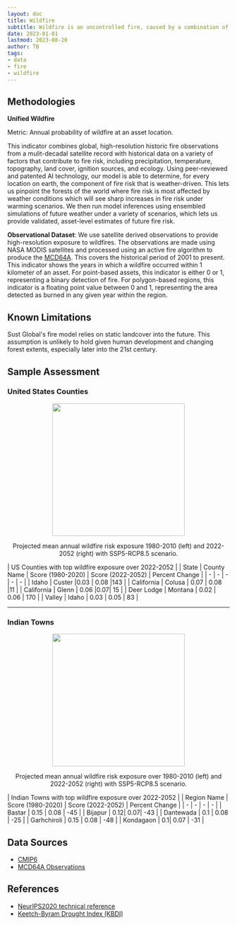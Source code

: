 ```yaml
---
layout: doc
title: Wildfire
subtitle: Wildfire is an uncontrolled fire, caused by a combination of combustible fuels (such as dead, dry wood) and ignition sources (such as human activity or lightning).  It is strongly influenced by prevailing weather conditions, and typically occurs where human activity meets an accumulation of wild fuel along the Wildland Urban Interface (WUI).
date: 2023-01-01
lastmod: 2023-08-20
author: TB
tags:
- data
- fire
- wildfire
---
```


## Methodologies
**Unified Wildfire**

Metric: Annual probability of wildfire at an asset location.

This indicator combines global, high-resolution historic fire observations from a mulit-decadal satellite record with historical data on a variety of factors that contribute to fire risk, including precipitation, temperature, topography, land cover, ignition sources, and ecology.   Using peer-reviewed and patented AI technology, our model is able to determine, for every location on earth, the component of fire risk that is weather-driven.  This lets us pinpoint the forests of the world where fire risk is most affected by weather conditions which will see sharp increases in fire risk under warming scenarios.  We then run model inferences using ensembled simulations of future weather under a variety of scenarios, which lets us provide validated, asset-level estimates of future fire risk.

**Observational Dataset**: We use satellite derived observations to provide high-resolution exposure to wildfires. The observations are made using NASA MODIS satellites and processed using an active fire algorithm to produce the [MCD64A](https://lpdaac.usgs.gov/documents/115/MCD64_ATBD_V6.pdf). This covers the historical period of 2001 to present. This indicator shows the years in which a wildfire occurred within 1 kilometer of an asset. For point-based assets, this indicator is either 0 or 1, representing a binary detection of fire. For polygon-based regions, this indicator is a floating point value between 0 and 1, representing the area detected as burned in any given year within the region.

## Known Limitations
Sust Global's fire model relies on static landcover into the future. This assumption is unlikely to hold given human development and changing forest extents, especially later into the 21st century.

## Sample Assessment
### United States Counties

<p align="center">
<img height="300" src="assets/images/dataguide/wildfire_unified_prob_usa_1980_2020_v_2022-2052.png">
</p>

<p align="center">
Projected mean annual wildfire risk exposure 1980-2010 (left) and 2022-2052 (right) with SSP5-RCP8.5 scenario.
</p>

| US Counties with top wildfire exposure over 2022-2052 |
| State | County Name | Score (1980-2020) | Score (2022-2052) | Percent Change | 
| - | - | - | - | - |
| Idaho | Custer |0.03 | 0.08 |143 |
| California | Colusa | 0.07 |	0.08	|11 |
| California | Glenn | 0.06	|0.07| 15 |
| Deer Lodge | Montana | 0.02 | 0.06 | 	170 |
| Valley | Idaho | 0.03 | 0.05 | 83 |

<hr>

### Indian Towns
<p align="center">
<img height="300" src="assets/images/dataguide/wildfire_unified_prob_india_1980_2020_v_2022-2052.png">
</p>

<p align="center">
Projected mean annual wildfire risk exposure over 1980-2010 (left) and 2022-2052 (right) with SSP5-RCP8.5 scenario.
</p>

| Indian Towns with top wildfire exposure over 2022-2052 |
| Region Name | Score (1980-2020) | Score (2022-2052) | Percent Change | 
| - | - | - | - | 
| Bastar | 0.15 | 0.08 | -45 |
| Bijapur | 0.12| 0.07| -43 |
| Dantewada | 0.1 | 0.08 | -25 |
| Garhchiroli | 0.15 | 0.08 | -48 |
| Kondagaon | 0.1| 0.07 | -31 |


## Data Sources
- [CMIP6](https://www.wcrp-climate.org/wgcm-cmip/wgcm-cmip6)
- [MCD64A Observations](https://lpdaac.usgs.gov/documents/115/MCD64_ATBD_V6.pdf)

## References
- [NeurIPS2020 technical reference](https://www.climatechange.ai/papers/neurips2020/45)
- [Keetch-Byram Drought Index (KBDI)](https://twc.tamu.edu/kbdi)
